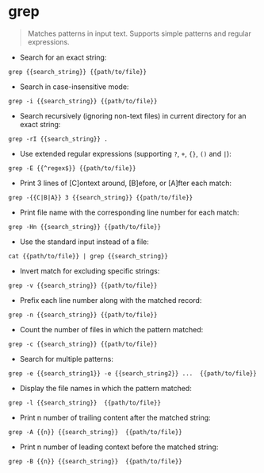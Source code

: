 # grep

> Matches patterns in input text.
> Supports simple patterns and regular expressions.

- Search for an exact string:

`grep {{search_string}} {{path/to/file}}`

- Search in case-insensitive mode:

`grep -i {{search_string}} {{path/to/file}}`

- Search recursively (ignoring non-text files) in current directory for an exact string:

`grep -rI {{search_string}} .`

- Use extended regular expressions (supporting `?`, `+`, `{}`, `()` and `|`):

`grep -E {{^regex$}} {{path/to/file}}`

- Print 3 lines of [C]ontext around, [B]efore, or [A]fter each match:

`grep -{{C|B|A}} 3 {{search_string}} {{path/to/file}}`

- Print file name with the corresponding line number for each match:

`grep -Hn {{search_string}} {{path/to/file}}`

- Use the standard input instead of a file:

`cat {{path/to/file}} | grep {{search_string}}`

- Invert match for excluding specific strings:

`grep -v {{search_string}} {{path/to/file}}`

- Prefix each line number along with the matched record:

`grep -n {{search_string}} {{path/to/file}}`

- Count the number of files in which the pattern matched:

`grep -c {{search_string}} {{path/to/file}}`

- Search for multiple patterns:

`grep -e {{search_string1}} -e {{search_string2}} ...  {{path/to/file}}`

- Display the file names in which the pattern matched:

`grep -l {{search_string}}  {{path/to/file}}`

- Print n number of trailing content after the matched string:

`grep -A {{n}} {{search_string}}  {{path/to/file}}`

- Print n number of leading context before the matched string:

`grep -B {{n}} {{search_string}}  {{path/to/file}}`
